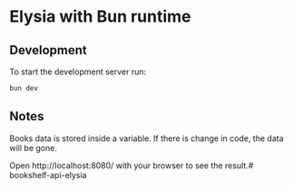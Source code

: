 # Elysia with Bun runtime

## Development
To start the development server run:
```bash
bun dev
```

## Notes
Books data is stored inside a variable.  If there is change in code, the data will be gone.

Open http://localhost:8080/ with your browser to see the result.# bookshelf-api-elysia
